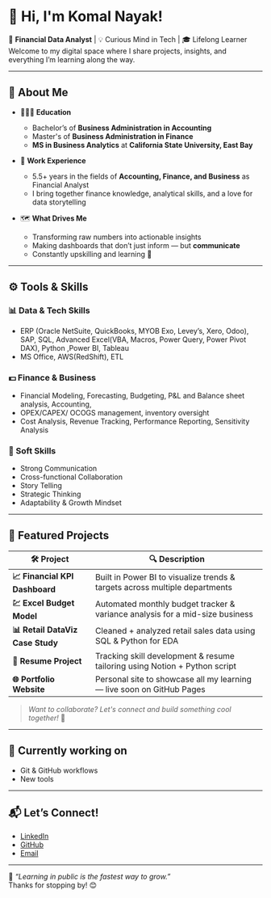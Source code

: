 # 👋 Hi, I'm Komal Nayak!

🎯 **Financial Data Analyst** | 💡 Curious Mind in Tech | 🎓 Lifelong Learner  
Welcome to my digital space where I share projects, insights, and everything I’m learning along the way.

---

## 🧠 About Me

- 👩🏻‍🎓 **Education**
  - Bachelor’s of **Business Administration in Accounting**  
  - Master's of **Business Administration in Finance** 
  - **MS in Business Analytics** at **California State University, East Bay**

- 💼 **Work Experience**
  - 5.5+ years in the fields of **Accounting, Finance, and Business** as Financial Analyst
  - I bring together finance knowledge, analytical skills, and a love for data storytelling

- 🗺️ **What Drives Me**
  - Transforming raw numbers into actionable insights
  - Making dashboards that don’t just inform — but **communicate**
  - Constantly upskilling and learning 🚀

---

## ⚙️ Tools & Skills

### 📊 Data & Tech Skills
- ERP (Oracle NetSuite, QuickBooks, MYOB Exo, Levey’s, Xero, Odoo), SAP, SQL, Advanced Excel(VBA, Macros, Power Query, Power Pivot DAX), Python ,Power BI, Tableau
- MS Office, AWS(RedShift), ETL

  
### 💵 Finance & Business
- Financial Modeling, Forecasting, Budgeting, P&L and Balance sheet analysis, Accounting,
- OPEX/CAPEX/ OCOGS management, inventory oversight 
- Cost Analysis, Revenue Tracking, Performance Reporting, Sensitivity Analysis

### 🎯 Soft Skills
- Strong Communication  
- Cross-functional Collaboration
- Story Telling  
- Strategic Thinking  
- Adaptability & Growth Mindset  

---

## 🚀 Featured Projects

| 🛠 Project | 🔍 Description |
|-----------|----------------|
| **📈 Financial KPI Dashboard** | Built in Power BI to visualize trends & targets across multiple departments |
| **💹 Excel Budget Model** | Automated monthly budget tracker & variance analysis for a mid-size business |
| **📊 Retail DataViz Case Study** | Cleaned + analyzed retail sales data using SQL & Python for EDA |
| **🧠 Resume Project** | Tracking skill development & resume tailoring using Notion + Python script |
| **🌐 Portfolio Website** | Personal site to showcase all my learning — live soon on GitHub Pages |

> *Want to collaborate? Let's connect and build something cool together!* 🤝

---

## 🌱 Currently working on

- Git & GitHub workflows
- New tools 


---

## 📬 Let’s Connect!

- [LinkedIn](www.linkedin.com/in/komal-nayak)
- [GitHub](https://github.com/knayak1202)
- [Email](komalnayak1202@gmail.com)
  

---

📝 *“Learning in public is the fastest way to grow.”*  
Thanks for stopping by! 😊  
